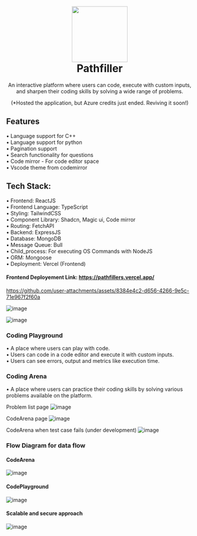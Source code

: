 <h1 align="center"><img height="150" src="https://i.pinimg.com/280x280_RS/7f/1f/21/7f1f213c60ab316d0a3a249910e9da51.jpg" /><br>Pathfiller</h1>

<p align="center">
 An interactive platform where users can code, execute with custom inputs, and sharpen their coding skills by solving a wide range of problems.
</p>
<p align="center">
(*Hosted the application, but Azure credits just ended. Reviving it soon!)
</p>



## Features

• Language support for C++\
• Language support for python\
• Pagination support\
• Search functionality for questions\
• Code mirror - For code editor space\
• Vscode theme from codemirror

## Tech Stack:

• Frontend: ReactJS\
• Frontend Language: TypeScript\
• Styling: TailwindCSS\
• Component Library: Shadcn, Magic ui, Code mirror\
• Routing: FetchAPI\
• Backend: ExpressJS\
• Database: MongoDB\
• Message Queue: Bull\
• Child_process: For executing OS Commands with NodeJS\
• ORM: Mongoose\
• Deployment: Vercel (Frontend)

#### Frontend Deployement Link: https://pathfillers.vercel.app/

https://github.com/user-attachments/assets/8384e4c2-d656-4266-9e5c-71e967f2f60a

![image](https://github.com/user-attachments/assets/6742bdee-ea0c-4325-b891-59e6f96ff5fa)

![image](https://github.com/user-attachments/assets/da970582-5923-4437-b5b1-9ab2dadfe67f)

### Coding Playground

• A place where users can play with code.\
• Users can code in a code editor and execute it with custom inputs.\
• Users can see errors, output and metrics like execution time.


### Coding Arena

• A place where users can practice their coding skills by solving various problems available on the platform.

Problem list page
![image](https://github.com/user-attachments/assets/6dd99e66-8ac7-46ce-9004-f3b7ed5e849b)


CodeArena page
![image](https://github.com/user-attachments/assets/2bf6c9dd-6ca7-40e8-9877-5259d054fb29)

CodeArena when test case fails (under development)
![image](https://github.com/user-attachments/assets/5893d549-9415-4589-bef4-b3f81d3952c1)

### Flow Diagram for data flow

#### CodeArena

![image](https://github.com/user-attachments/assets/09d68f1e-925b-4828-ba80-0ecdf0c1570b)

#### CodePlayground
![image](https://github.com/user-attachments/assets/07e38dc0-0de4-40c4-ba9a-4f1fe68f48ec)

#### Scalable and secure approach
![image](https://github.com/user-attachments/assets/88e1019a-9638-4d60-8e0b-89cf169d53bb)

